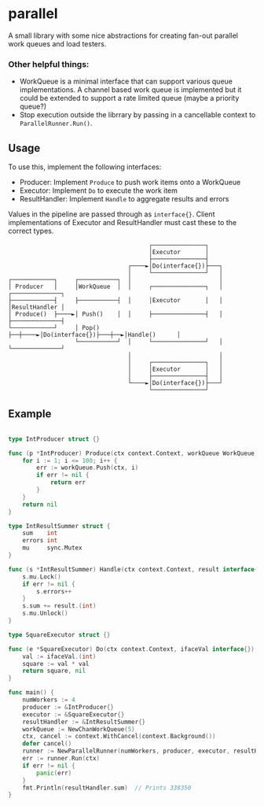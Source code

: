 # parallel

A small library with some nice abstractions for creating fan-out parallel work queues and load testers.

### Other helpful things:
* WorkQueue is a minimal interface that can support various queue implementations. A channel based work queue is implemented but it could be extended to support a rate limited queue (maybe a priority queue?)
* Stop execution outside the librrary by passing in a cancellable context to `ParallelRunner.Run()`.

## Usage

To use this, implement the following interfaces:
* Producer: Implement `Produce` to push work items onto a WorkQueue
* Executor: Implement `Do` to execute the work item
* ResultHandler: Implement `Handle` to aggregate results and errors

Values in the pipeline are passed through as `interface{}`. Client implementations of Executor and ResultHandler must cast these to the correct types.

```
                                        ┌───────────────┐
                                        │Executor       │
                                        ├───────────────┤
                                  ┌────►│Do(interface{})├───┐
                                  │     └───────────────┘   │
┌────────────┐     ┌───────────┐  │                         │
│ Producer   │     │WorkQueue  │  │     ┌───────────────┐   │   ┌──────────────┐
├────────────┤     ├───────────┤  │     │Executor       │   │   │ResultHandler │
│ Produce()  ├────►│ Push()    │  │     ├───────────────┤   │   ├──────────────┤
└────────────┘     │ Pop()     ├──┼────►│Do(interface{})├───┼──►│Handle()      │
                   └───────────┘  │     └───────────────┘   │   └──────────────┘
                                  │                         │
                                  │     ┌───────────────┐   │
                                  │     │Executor       │   │
                                  │     ├───────────────┤   │
                                  └────►│Do(interface{})├───┘
                                        └───────────────┘
```

## Example

```go

type IntProducer struct {}

func (p *IntProducer) Produce(ctx context.Context, workQueue WorkQueue) error {
	for i := 1; i <= 100; i++ {
		err := workQueue.Push(ctx, i)
		if err != nil {
			return err
		}
	}
	return nil
}

type IntResultSummer struct {
	sum    int
	errors int
	mu     sync.Mutex
}

func (s *IntResultSummer) Handle(ctx context.Context, result interface{}, err error) {
	s.mu.Lock()
	if err != nil {
		s.errors++
	}
	s.sum += result.(int)
	s.mu.Unlock()
}

type SquareExecutor struct {}

func (e *SquareExecutor) Do(ctx context.Context, ifaceVal interface{}) (interface{}, error) {
	val := ifaceVal.(int)
	square := val * val
	return square, nil
}

func main() {
	numWorkers := 4
	producer := &IntProducer{}
	executor := &SquareExecutor{}
	resultHandler := &IntResultSummer{}
	workQueue := NewChanWorkQueue(5)
	ctx, cancel := context.WithCancel(context.Background())
	defer cancel()
	runner := NewParallelRunner(numWorkers, producer, executor, resultHandler, workQueue)
	err := runner.Run(ctx)
	if err != nil {
		panic(err)
	}
	fmt.Println(resultHandler.sum)	// Prints 338350
}
```
